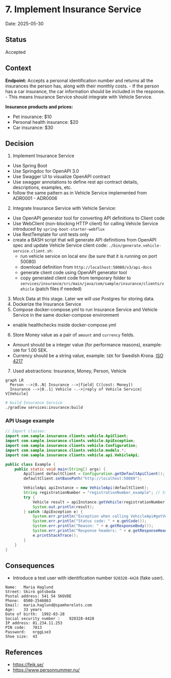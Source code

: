 # 7. Implement Insurance Service

Date: 2025-05-30

## Status

Accepted

## Context

**Endpoint:** Accepts a personal identification number and returns all the insurances the person has, along with their monthly costs.
    - If the person has a car insurance, the car information should be included in the response.
    - This means Insurance Service should integrate with Vehicle Service.

**Insurance products and prices:**
- Pet insurance: $10
- Personal health insurance: $20
- Car insurance: $30

## Decision

1. Implement Insurance Service
  - Use Spring Boot
  - Use Springdoc for OpenAPI 3.0
  - Use Swagger UI to visualize OpenAPI contract
  - Use swagger annotations to define rest api contract details, descriptions, examples, etc.
  - follow the same pattern as in Vehicle Service implemented from ADR0001 - ADR0006
2. Integrate Insurance Service with Vehicle Service:
  - Use OpenAPI generator tool for converting API definitions to Client code
  - Use WebClient (non-blocking HTTP client) for calling Vehicle Service introduced by `spring-boot-starter-webflux`
  - Use RestTemplate for unit tests only
  - create a BASH script that will generate API definitions from OpenAPI spec and update Vehicle Service client code: `./bin/generate.vehicle-service.client.sh`:
    - run vehicle service on local env (be sure that it is running on port 50080)
    - download definition from `http://localhost:50080/v3/api-docs`
    - generate client code using OpenAPI generator tool
    - copy generated client code from temporary folder to `services/insurance/src/main/java/com/sample/insurance/clients/vehicle` (patch files if needed)
3. Mock Data at this stage. Later we will use Postgres for storing data.
4. Dockerize the Insurance Service
5. Compose docker-compose.yml to run Insurance Service and Vehicle Service in the same docker-compose environment
  - enable healthchecks inside docker-compose.yml
6. Store Money value as a pair of `amount` and `currency` fields. 
  - Amount should be a integer value (for performance reasons), example: `100` for 1.00 SEK.
  - Currency should be a string value, example: `SEK` for Swedish Krona. [ISO 4217](https://en.wikipedia.org/wiki/ISO_4217)
7. Used abstractions: Insurance, Money, Person, Vehicle

```mermaid
graph LR
  Person -->|0..N| Insurance -->|field| C([cost: Money])
  Insurance -->|0..1| Vehicle -.->|reply of Vehicle Service| V[Vehicle]
```

```bash
# build Insurance Service
./gradlew services:insurance:build
```

### API Usage example

```java
// Import classes:
import com.sample.insurance.clients.vehicle.ApiClient;
import com.sample.insurance.clients.vehicle.ApiException;
import com.sample.insurance.clients.vehicle.Configuration;
import com.sample.insurance.clients.vehicle.models.*;
import com.sample.insurance.clients.vehicle.api.VehicleApi;

public class Example {
    public static void main(String[] args) {
        ApiClient defaultClient = Configuration.getDefaultApiClient();
        defaultClient.setBasePath("http://localhost:50080");

        VehicleApi apiInstance = new VehicleApi(defaultClient);
        String registrationNumber = "registrationNumber_example"; // String | 
        try {
            Vehicle result = apiInstance.getVehicle(registrationNumber);
            System.out.println(result);
        } catch (ApiException e) {
            System.err.println("Exception when calling VehicleApi#getVehicle");
            System.err.println("Status code: " + e.getCode());
            System.err.println("Reason: " + e.getResponseBody());
            System.err.println("Response headers: " + e.getResponseHeaders());
            e.printStackTrace();
        }
    }
}
```

## Consequences

- Introduce a test user with identification number `920328-4428` (fake user).

```text
Name:	Maria Haglund
Street:	Skirö götsboda
Postal address:	541 54 SKOVDE
Phone:	0500-2546863
Email:	maria.haglund@spamherelots.com
Age:	33 years
Date of birth:	1992-03-28
Social security number :	920328-4428
IP address:	81.234.11.253
PIN code:	7813
Password:	nrggLse3
Shoe size:	43
```

## References

- https://fejk.se/
- https://www.personnummer.nu/